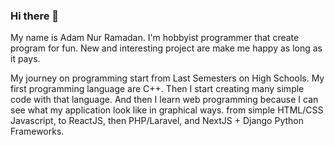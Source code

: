 ### Hi there 👋

My name is Adam Nur Ramadan. I'm hobbyist programmer that create program for fun. New and interesting project are make me happy as long as it pays.

My journey on programming start from Last Semesters on High Schools. My first programming language are C++. Then I start creating many simple code with that language.
And then I learn web programming because I can see what my application look like in graphical ways. from simple HTML/CSS Javascript, to ReactJS, then PHP/Laravel, and NextJS + Django Python Frameworks.
<!--
**AL1Skey/AL1Skey** is a ✨ _special_ ✨ repository because its `README.md` (this file) appears on your GitHub profile.

Here are some ideas to get you started:

- 🔭 I’m currently working on ...
- 🌱 I’m currently learning ...
- 👯 I’m looking to collaborate on ...
- 🤔 I’m looking for help with ...
- 💬 Ask me about ...
- 📫 How to reach me: ...
- 😄 Pronouns: ...
- ⚡ Fun fact: ...
-->
